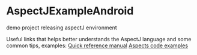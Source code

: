 # AspectJExampleAndroid
demo project releasing aspectJ environment

Useful links that helps better understands the AspectJ language and some common tips, examples:
<a href="https://eclipse.org/aspectj/doc/next/quick5.pdf">Quick reference manual</a>
<a href="https://eclipse.org/aspectj/sample-code.html">Aspects code examples</a>
